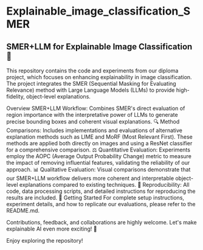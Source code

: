 # Explainable_image_classification_SMER

## SMER+LLM for Explainable Image Classification 🚀
This repository contains the code and experiments from our diploma project, which focuses on enhancing explainability in image classification. The project integrates the SMER (Sequential Masking for Evaluating Relevance) method with Large Language Models (LLMs) to provide high-fidelity, object-level explanations.

Overview
SMER+LLM Workflow: Combines SMER's direct evaluation of region importance with the interpretative power of LLMs to generate precise bounding boxes and coherent visual explanations. 🔍
Method Comparisons: Includes implementations and evaluations of alternative explanation methods such as LIME and MoRF (Most Relevant First). These methods are applied both directly on images and using a ResNet classifier for a comprehensive comparison. ⚖️
Quantitative Evaluation: Experiments employ the AOPC (Average Output Probability Change) metric to measure the impact of removing influential features, validating the reliability of our approach. 📊
Qualitative Evaluation: Visual comparisons demonstrate that our SMER+LLM workflow delivers more coherent and interpretable object-level explanations compared to existing techniques. 🎨
Reproducibility: All code, data processing scripts, and detailed instructions for reproducing the results are included. 🔄
Getting Started
For complete setup instructions, experiment details, and how to replicate our evaluations, please refer to the README.md.

Contributions, feedback, and collaborations are highly welcome. Let's make explainable AI even more exciting! 🎉

Enjoy exploring the repository!
